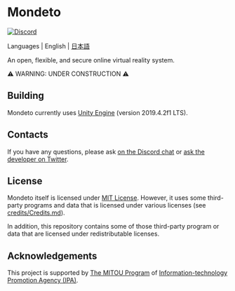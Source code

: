 # Mondeto
[![Discord](https://img.shields.io/discord/776494294756360222?label=discord)](https://discord.gg/XKQtmT2XxP)

Languages | English | [日本語](README_ja.md)

An open, flexible, and secure online virtual reality system.

⚠️ WARNING: UNDER CONSTRUCTION ⚠️

## Building
Mondeto currently uses [Unity Engine](https://unity.com/) (version 2019.4.2f1 LTS).

## Contacts
If you have any questions, please ask [on the Discord chat](https://discord.gg/XKQtmT2XxP) or [ask the developer on Twitter](https://twitter.com/tana_ash).

## License
Mondeto itself is licensed under [MIT License](LICENSE). However, it uses some third-party programs and data that is licensed under various licenses (see [credits/Credits.md](credits/Credits.md)).

In addition, this repository contains some of those third-party program or data that are licensed under redistributable licenses.

## Acknowledgements
This project is supported by [The MITOU Program](https://www.ipa.go.jp/english/about/about_2_3.html) of [Information-technology Promotion Agency (IPA)](https://www.ipa.go.jp/index-e.html).
